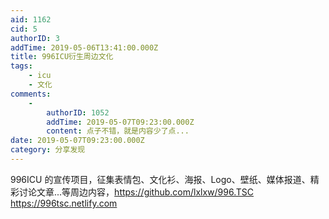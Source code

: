 ```yaml
---
aid: 1162
cid: 5
authorID: 3
addTime: 2019-05-06T13:41:00.000Z
title: 996ICU衍生周边文化
tags:
    - icu
    - 文化
comments:
    -
        authorID: 1052
        addTime: 2019-05-07T09:23:00.000Z
        content: 点子不错，就是内容少了点...
date: 2019-05-07T09:23:00.000Z
category: 分享发现
---
```


996ICU 的宣传项目，征集表情包、文化衫、海报、Logo、壁纸、媒体报道、精彩讨论文章...等周边内容，https://github.com/lxlxw/996.TSC https://996tsc.netlify.com
